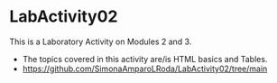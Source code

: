 # LabActivity02
This is a Laboratory Activity on Modules 2 and 3.
 - The topics covered in this activity are/is HTML basics and Tables.
 - https://github.com/SimonaAmparoLRoda/LabActivity02/tree/main
